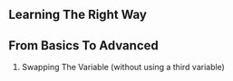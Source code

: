 Learning The Right Way
------------------------------------------
From Basics To Advanced
------------------------------------------
1) Swapping The Variable (without using a third variable)
